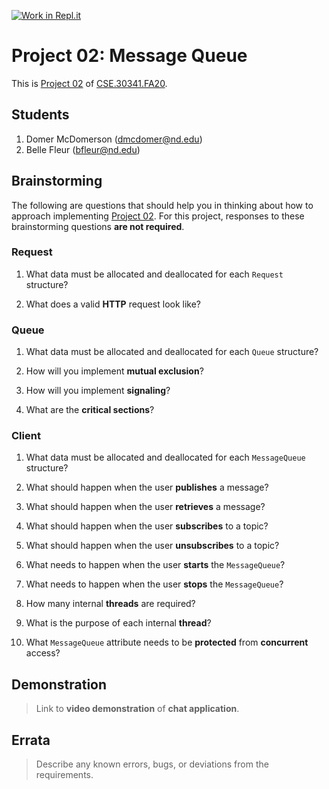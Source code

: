 [![Work in Repl.it](https://classroom.github.com/assets/work-in-replit-14baed9a392b3a25080506f3b7b6d57f295ec2978f6f33ec97e36a161684cbe9.svg)](https://classroom.github.com/online_ide?assignment_repo_id=281633&assignment_repo_type=GroupAssignmentRepo)
# Project 02: Message Queue

This is [Project 02] of [CSE.30341.FA20].

## Students

1. Domer McDomerson (dmcdomer@nd.edu)
2. Belle Fleur (bfleur@nd.edu)

## Brainstorming

The following are questions that should help you in thinking about how to
approach implementing [Project 02].  For this project, responses to these
brainstorming questions **are not required**.

### Request

1. What data must be allocated and deallocated for each `Request` structure?

2. What does a valid **HTTP** request look like?

### Queue

1. What data must be allocated and deallocated for each `Queue` structure?

2. How will you implement **mutual exclusion**?

3. How will you implement **signaling**?

3. What are the **critical sections**?

### Client

1. What data must be allocated and deallocated for each `MessageQueue`
   structure?

2. What should happen when the user **publishes** a message?

3. What should happen when the user **retrieves** a message?

4. What should happen when the user **subscribes** to a topic?

5. What should happen when the user **unsubscribes** to a topic?

6. What needs to happen when the user **starts** the `MessageQueue`?

7. What needs to happen when the user **stops** the `MessageQueue`?

8. How many internal **threads** are required?

9. What is the purpose of each internal **thread**?

10. What `MessageQueue` attribute needs to be **protected** from **concurrent**
    access?

## Demonstration

> Link to **video demonstration** of **chat application**.

## Errata

> Describe any known errors, bugs, or deviations from the requirements.

[Project 02]:       https://www3.nd.edu/~pbui/teaching/cse.30341.fa20/project02.html
[CSE.30341.FA20]:   https://www3.nd.edu/~pbui/teaching/cse.30341.fa20/
